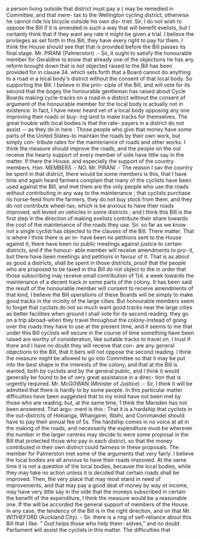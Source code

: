 a person living outside that district must pay a { may be remedied in Committee, and that mem- tax to the Wellington cycling district, otherwise he cannot ride his bicycle outside his own dis- triet. Sir, I do not wish to oppose the Bill if it is amended in such a way that will benefit evelists, but I certainly think that if they want any rate it might be given a trial. I believe the privileges as set forth in this Bill, they have every right to pay for them. I think the House should see that that is provided before the Bill passes its final stage. Mr. PIRANI (Palmerston) .- Sir, it ought to satisfy the honourable member for Geraldine to know that already one of the objections he has any reform brought down that is not objected raised to the Bill has been provided for in clause 34. which sets forth that a Board cannot do anything to a road in a local body's district without the consent of that local body. So supporting the Bill. I believe in the prin- ciple of the Bill, and will vote for its second that the bogey the honourable gentleman has raised about Cycle Boards making cycle-tracks on a road in a district without the consent of argument of the honourable member for the local body is actually not in existence. In fact, I have never heard vet of a local body opposing any one improving their roads or buy- ing land to make tracks for themselves. The great trouble with local bodies is that the rate- payers in a district do not assist -- as they do in here : Those people who give that money have some parts of the United States-to maintain the roads by their own work, but simply con- tribute rates for the maintenance of roads and other works. I think the measure should improve the roads, and the people on the out receive the hearty support of every member of side have little say in the matter. If there the House, and especially the support of the country members. Hon. MEMBERS .- NO. Mr. PIRANI .- The reason I sav the country be spent in that district, there would be some members is this, that I have time and again heard farmers complain that many of the cyclists have been used against the Bill, and met them are the only people who use the roads without contributing in any way to the maintenance ; that cyclists purchase no horse-feed from the farmers, they do not buy stock from them, and they do not contribute wheel-tax, which is be anxious to have their roads improved, will levied on vehicles in some districts ; and I think this Bill is the first step in the direction of making evelists contribute their share towards the cost of the maintenance of the roads they use. Sir. so far as we know not a single cyclist has objected to the clauses of the Bill. There matter. That is where I think there is an in- have been no petitions sent to the House against it, there have been no public meetings against justice to certain districts, and if the honour- able member will receive amendments to pro- it, but there have been meetings and petitions in favour of it. That is as about as good a districts, shall be spent in those districts, proof that the people who are proposed to be taxed in this Bill do not object to the in order that those subscribing may receive small contribution of 1}d. a week towards the maintenance of a decent track in some parts of the colony. It has been said the result of the honourable member will consent to receive amendments of that kind, I believe the Bill operations of these Boards will be simply to make good tracks in the vicinity of the large cities. But honourable members seem to forget that cyclists do not so much want good tracks near the large cities as better facilities when ground I shall vote for its second reading. they go on a trip abroad-when they travel throughout the colony-instead of going over the roads they have to use at the present time, and it seems to me that under this Bill cyclists will secure in the course of time something have been raised are worthy of consideration, like suitable tracks to travel on. I trust if there and I have no doubt they will receive that con- are any general objections to the Bill, that it bers will not oppose the second reading. I think the measure might be allowed to go into Committee so that it may be put into the best shape in the interests of the colony, and that at the Bill is wanted, both by cyclists and by the general public, and I think it would generally be found to be of very great assistance in a direc- tion that is urgently required. Mr. McGOWAN (Minister of Justice) .- Sir, I think it will be admitted that there is hardly to by some people. In this particular matter difficulties have been suggested that to my mind have not been met by those who are reading; but, at the same time, 1 think the Marsden has not been answered. That argu- ment is this : That it is a hardship that cyclists in the out-districts of Hokianga, Whangarei, Waihi, and Coromandel should have to pay their annual fee of 5s. The hardship comes in no voice at all in the making of the roads, and necessarily the expenditure must be wherever the number in the larger centres may decide to were some proposal in the Bill that protected those who pay in each district, so that the money contributed in their own district could fairness in these proposals. The member for Palmerston met some of the arguments that very fairly. I believe the local bodies are all anxious to have their roads improved. At the same time it is not a question of the local bodies, because the local bodies, while they may take no action unless it is decided that certain roads shall be improved. Then, the very place that may most stand in need of improvements, and that may pay a good deal of money by way ot income, may have very little say in the vide that the moneys subscribed in certain the benefit of the expenditure, I think the measure would be a reasonable one. If the will be accorded the general support of members of the House. In any case, the tendency of the Bill is in the right direction, and on that Mr. WITHEFORD (Auckland City). - Sir. there is a ring of self-reliance about this Bill that I like. " God helps those who help them- selves," and no doubt Parliament will assist the cyclists in this matter. The difficulties that 